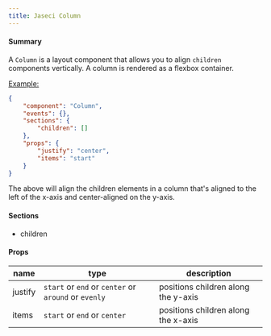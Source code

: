 ```yaml
---
title: Jaseci Column
---
```


#### Summary

A `Column` is a layout component that allows you to align `children` components vertically. A column is rendered as a flexbox container.

<u>Example:</u>

```JSON
{
	"component": "Column",
	"events": {},
	"sections": {
		"children": []
	},
	"props": {
		"justify": "center",
		"items": "start"
	}
}
```

The above will align the children elements in a column that's aligned to the left of the x-axis and center-aligned on the y-axis.

#### Sections

- children

#### Props

| name    | type                                                 | description                         |
| ------- | ---------------------------------------------------- | ----------------------------------- |
| justify | `start` or `end` or `center` or `around` or `evenly` | positions children along the y-axis |
| items   | `start` or `end` or `center`                         | positions children along the x-axis |
